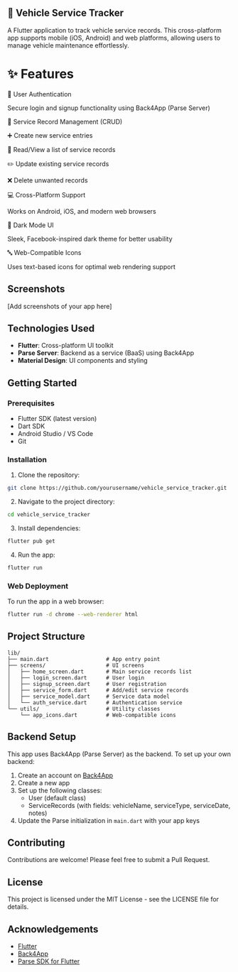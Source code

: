 ## 🚗 Vehicle Service Tracker
A Flutter application to track vehicle service records. This cross-platform app supports mobile (iOS, Android) and web platforms, allowing users to manage vehicle maintenance effortlessly.

# ✨ Features
🔐 User Authentication

Secure login and signup functionality using Back4App (Parse Server)

🧾 Service Record Management (CRUD)

➕ Create new service entries

📖 Read/View a list of service records

✏️ Update existing service records

❌ Delete unwanted records


💻 Cross-Platform Support

Works on Android, iOS, and modern web browsers

🌙 Dark Mode UI

Sleek, Facebook-inspired dark theme for better usability

🔤 Web-Compatible Icons

Uses text-based icons for optimal web rendering support

## Screenshots

[Add screenshots of your app here]

## Technologies Used

- **Flutter**: Cross-platform UI toolkit
- **Parse Server**: Backend as a service (BaaS) using Back4App
- **Material Design**: UI components and styling

## Getting Started

### Prerequisites

- Flutter SDK (latest version)
- Dart SDK
- Android Studio / VS Code
- Git

### Installation

1. Clone the repository:
```bash
git clone https://github.com/yourusername/vehicle_service_tracker.git
```

2. Navigate to the project directory:
```bash
cd vehicle_service_tracker
```

3. Install dependencies:
```bash
flutter pub get
```

4. Run the app:
```bash
flutter run
```

### Web Deployment

To run the app in a web browser:

```bash
flutter run -d chrome --web-renderer html
```

## Project Structure

```
lib/
├── main.dart                  # App entry point
├── screens/                   # UI screens
│   ├── home_screen.dart       # Main service records list
│   ├── login_screen.dart      # User login
│   ├── signup_screen.dart     # User registration
│   ├── service_form.dart      # Add/edit service records
│   ├── service_model.dart     # Service data model
│   └── auth_service.dart      # Authentication service
└── utils/                     # Utility classes
    └── app_icons.dart         # Web-compatible icons
```

## Backend Setup

This app uses Back4App (Parse Server) as the backend. To set up your own backend:

1. Create an account on [Back4App](https://www.back4app.com/)
2. Create a new app
3. Set up the following classes:
   - User (default class)
   - ServiceRecords (with fields: vehicleName, serviceType, serviceDate, notes)
4. Update the Parse initialization in `main.dart` with your app keys

## Contributing

Contributions are welcome! Please feel free to submit a Pull Request.

## License

This project is licensed under the MIT License - see the LICENSE file for details.

## Acknowledgements

- [Flutter](https://flutter.dev/)
- [Back4App](https://www.back4app.com/)
- [Parse SDK for Flutter](https://pub.dev/packages/parse_server_sdk_flutter)
